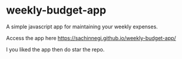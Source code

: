 # weekly-budget-app
A simple javascript app for maintaining your weekly expenses.

Access the app here https://sachinnegi.github.io/weekly-budget-app/

I you liked the app then do star the repo.
